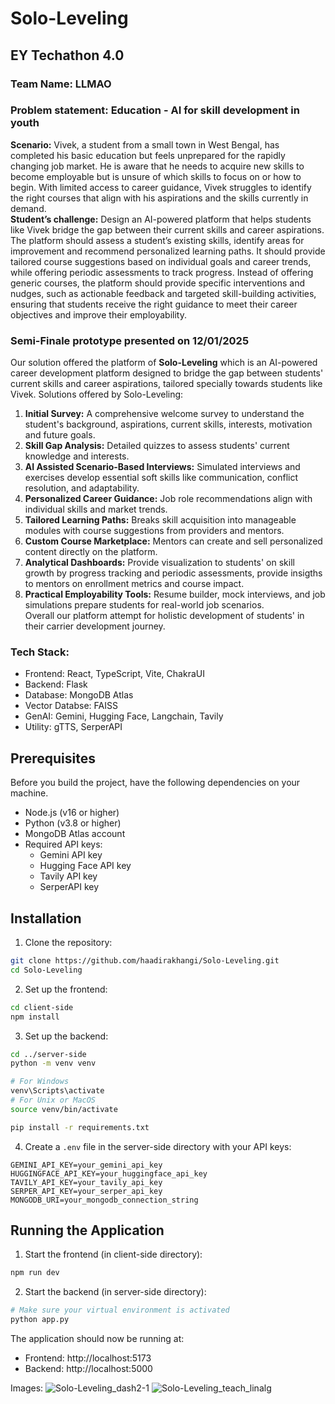 # Solo-Leveling <br>
## EY Techathon 4.0
### Team Name: LLMAO<br>
### Problem statement: Education - AI for skill development in youth 
**Scenario:**
Vivek, a student from a small town in West Bengal, has completed his basic education but feels unprepared for the rapidly
changing job market. He is aware that he needs to acquire new skills to become employable but is unsure of which skills
to focus on or how to begin. With limited access to career guidance, Vivek struggles to identify the right courses that align
with his aspirations and the skills currently in demand.<br />
**Student’s challenge:**
Design an AI-powered platform that helps students like Vivek bridge the gap between their current skills and career
aspirations. The platform should assess a student’s existing skills, identify areas for improvement and recommend
personalized learning paths. It should provide tailored course suggestions based on individual goals and career trends,
while offering periodic assessments to track progress. Instead of offering generic courses, the platform should provide
specific interventions and nudges, such as actionable feedback and targeted skill-building activities, ensuring that
students receive the right guidance to meet their career objectives and improve their employability.

### Semi-Finale prototype presented on 12/01/2025
Our solution offered the platform of **Solo-Leveling** which is an AI-powered career development platform designed to bridge the gap between students' current skills and career aspirations, tailored specially towards students like Vivek. Solutions offered by Solo-Leveling:
1. **Initial Survey:** A comprehensive welcome survey to understand the student's background, aspirations, current skills, interests, motivation and future goals. 
2. **Skill Gap Analysis:** Detailed quizzes to assess students' current knowledge and interests.
3. **AI Assisted Scenario-Based Interviews:** Simulated interviews and exercises develop essential soft skills like communication, conflict resolution, and adaptability.  
4. **Personalized Career Guidance:** Job role recommendations align with individual skills and market trends.  
5. **Tailored Learning Paths:** Breaks skill acquisition into manageable modules with course suggestions from providers and mentors.  
6. **Custom Course Marketplace:** Mentors can create and sell personalized content directly on the platform.  
7. **Analytical Dashboards:** Provide visualization to students' on skill growth by progress tracking and periodic assessments, provide insigths to mentors on enrollment metrics and course impact.​ 
8. **Practical Employability Tools:** Resume builder, mock interviews, and job simulations prepare students for real-world job scenarios.<br />
Overall our platform attempt for holistic development of students' in their carrier development journey.

### Tech Stack:
- Frontend: React, TypeScript, Vite, ChakraUI
- Backend: Flask
- Database: MongoDB Atlas
- Vector Databse: FAISS
- GenAI: Gemini, Hugging Face, Langchain, Tavily
- Utility: gTTS, SerperAPI

## Prerequisites
Before you build the project, have the following dependencies on your machine.
- Node.js (v16 or higher)
- Python (v3.8 or higher)
- MongoDB Atlas account
- Required API keys:
  - Gemini API key
  - Hugging Face API key
  - Tavily API key
  - SerperAPI key

## Installation

1. Clone the repository:
```bash
git clone https://github.com/haadirakhangi/Solo-Leveling.git
cd Solo-Leveling
```

2. Set up the frontend:
```bash
cd client-side
npm install
```

3. Set up the backend:
```bash
cd ../server-side
python -m venv venv

# For Windows
venv\Scripts\activate
# For Unix or MacOS
source venv/bin/activate

pip install -r requirements.txt
```

4. Create a `.env` file in the server-side directory with your API keys:
```env
GEMINI_API_KEY=your_gemini_api_key
HUGGINGFACE_API_KEY=your_huggingface_api_key
TAVILY_API_KEY=your_tavily_api_key
SERPER_API_KEY=your_serper_api_key
MONGODB_URI=your_mongodb_connection_string
```

## Running the Application
1. Start the frontend (in client-side directory):
```bash
npm run dev
```

2. Start the backend (in server-side directory):
```bash
# Make sure your virtual environment is activated
python app.py
```

The application should now be running at:
- Frontend: http://localhost:5173
- Backend: http://localhost:5000

Images:
![Solo-Leveling_dash2-1](https://github.com/user-attachments/assets/29e51116-1483-4e93-b618-a799e3d760c4)
![Solo-Leveling_teach_linalg](https://github.com/user-attachments/assets/67121da5-cb6f-4b37-ac8c-13dc37e48fae)

